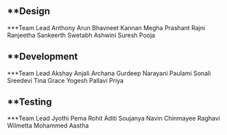 **Design
-----------
***Team Lead Anthony Arun
Bhavneet
Kannan
Megha
Prashant
Rajni
Ranjeetha
Sankeerth
Swetabh
Ashwini
Suresh
Pooja

**Development
--------------
***Team Lead Akshay
Anjali
Archana
Gurdeep
Narayani
Paulami
Sonali
Sreedevi
Tina Grace
Yogesh
Pallavi
Priya

**Testing
------------
***Team Lead Jyothi
Pema
Rohit
Aditi
Soujanya
Navin
Chinmayee
Raghavi
Wilmetta
Mohammed
Aastha
